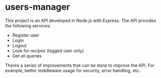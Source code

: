 # users-manager

This project is an API developed in Node.js with Express.
The API provides the following services:
  - Register user
  - Login
  - Logout
  - Look for recipes (logged user only)
  - Get all queries

Theres a series of improvements that can be done to improve the API. For example, better middleware usage for security, error handling, etc..

